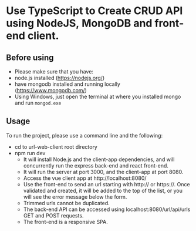 # Use TypeScript to Create CRUD API using NodeJS, MongoDB and front-end client.

## Before using

 - Please make sure that you have:
 - node.js installed (https://nodejs.org/)
 - have mongodb installed and running locally (https://www.mongodb.com/)
 - Using Windows, just open the terminal at where you installed mongo and run `mongod.exe`

## Usage

To run the project, please use a command line and the following:
 - cd to url-web-client root directory
 - npm run dev
    - It will install Node.js and the client-app dependencies,
      and will concurrently run the express back-end and react front-end.
    - It will run the server at port 3000, and the client-app at port 8080.
    - Access the vue client app at http://localhost:8080/
    - Use the front-end to send an url starting with http:// or https://. Once validated and created, 
      it will be added to the top of the list, or you will see the error message below the form.
    - Trimmed urls cannot be duplicated.
    - The back-end API can be accessed using localhost:8080/url/api/urls GET and POST requests. 
    - The front-end is a responsive SPA.


